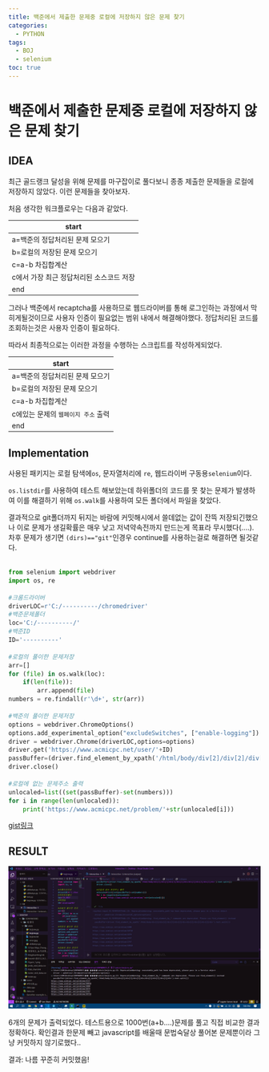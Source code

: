 ```yaml
---
title: 백준에서 제출한 문제중 로컬에 저장하지 않은 문제 찾기
categories:
  - PYTHON
tags:
  - BOJ
  - selenium
toc: true
---
```


# 백준에서 제출한 문제중 로컬에 저장하지 않은 문제 찾기


##  IDEA

최근 골드랭크 달성을 위해 문제를 마구잡이로 풀다보니 종종 제출한 문제들을 로컬에 저장하지 않았다. 이런 문제들을 찾아보자. 

처음 생각한 워크플로우는 다음과 같았다.

|start|
|-|
|a=백준의 정답처리된 문제 모으기|
|b=로컬의 저장된 문제 모으기|
|c=a-b 차집합계산|
|c에서 가장 최근 정답처리된 소스코드 저장|
|end|

그러나 백준에서 recaptcha를 사용하므로 웹드라이버를 통해 로그인하는 과정에서 막히게될것이므로 사용자 인증이 필요없는 범위 내에서 해결해야했다. 정답처리된 코드를 조회하는것은 사용자 인증이 필요하다.

따라서 최종적으로는 이러한 과정을 수행하는 스크립트를 작성하게되었다.

|start|
|-|
|a=백준의 정답처리된 문제 모으기|
|b=로컬의 저장된 문제 모으기|
|c=a-b 차집합계산|
|c에있는 문제의 `웹페이지 주소` 출력|
|end|

## Implementation

사용된 패키지는 로컬 탐색에`os`, 문자열처리에 `re`, 웹드라이버 구동용`selenium`이다.

`os.listdir`를 사용하여 테스트 해보았는데 하위폴더의 코드를 못 찾는 문제가 발생하여 이를 해결하기 위해 `os.walk`를 사용하여 모든 폴더에서 파일을 찾았다. 

결과적으로 git폴더까지 뒤지는 바람에 커밋해시에서 쓸데없는 값이 잔뜩 저장되긴했으나 이로 문제가 생길확률은 매우 낮고 저녁약속전까지 만드는게 목표라 무시했다(....). 차후 문제가 생기면 `(dirs)=="git"`인경우 continue를 사용하는걸로 해결하면 될것같다.

~~~python

from selenium import webdriver
import os, re

#크롬드라이버
driverLOC=r'C:/----------/chromedriver'
#백준문제폴더
loc='C:/----------/'
#백준ID
ID='----------'

#로컬의 풀이한 문제저장
arr=[]
for (file) in os.walk(loc):
    if(len(file)): 
        arr.append(file)
numbers = re.findall(r'\d+', str(arr))

#백준의 풀이한 문제저장
options = webdriver.ChromeOptions()
options.add_experimental_option("excludeSwitches", ["enable-logging"])
driver = webdriver.Chrome(driverLOC,options=options) 
driver.get('https://www.acmicpc.net/user/'+ID)
passBuffer=(driver.find_element_by_xpath('/html/body/div[2]/div[2]/div[3]/div[2]/div/div[2]/div[2]/div[2]/div').text.split())
driver.close()

#로컬에 없는 문제주소 출력
unlocaled=list((set(passBuffer)-set(numbers)))
for i in range(len(unlocaled)):
    print('https://www.acmicpc.net/problem/'+str(unlocaled[i]))

~~~

[gist링크](https://gist.github.com/Alsdnworks/b7b81bbbc372b9139d800c190a6bf772)


##  RESULT

![asd](/assets/img/bojres.png)

6개의 문제가 출력되었다. 테스트용으로 1000번(a+b....)문제를 풀고 직접 비교한 결과 정확하다. 확인결과 한문제 빼고 javascript를 배울때 문법숙달상 풀어본 문제뿐이라 그냥 커밋하지 않기로했다.. 

결과: 나름 꾸준히 커밋했음!